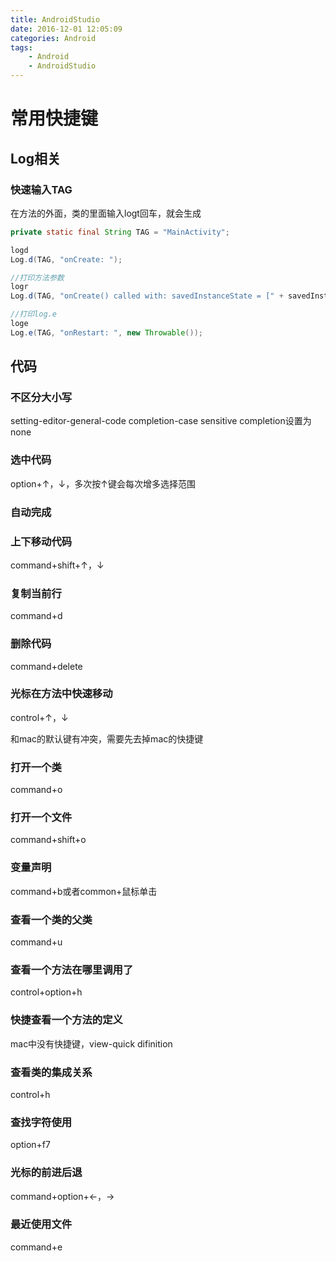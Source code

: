 ```yaml
---
title: AndroidStudio
date: 2016-12-01 12:05:09
categories: Android
tags: 
    - Android
    - AndroidStudio
---
```


# 常用快捷键

## Log相关

### 快速输入TAG

在方法的外面，类的里面输入logt回车，就会生成

```java
private static final String TAG = "MainActivity";

logd
Log.d(TAG, "onCreate: ");

//打印方法参数
logr
Log.d(TAG, "onCreate() called with: savedInstanceState = [" + savedInstanceState + "]");

//打印log.e
loge
Log.e(TAG, "onRestart: ", new Throwable());     
```

## 代码

### 不区分大小写

setting-editor-general-code completion-case sensitive completion设置为none

### 选中代码

option+↑，↓，多次按↑键会每次增多选择范围

### 自动完成

### 上下移动代码

command+shift+↑，↓

### 复制当前行

command+d

### 删除代码

command+delete

### 光标在方法中快速移动

control+↑，↓

和mac的默认键有冲突，需要先去掉mac的快捷键

### 打开一个类

command+o

### 打开一个文件

command+shift+o

### 变量声明

command+b或者common+鼠标单击

### 查看一个类的父类

command+u

### 查看一个方法在哪里调用了

control+option+h

### 快捷查看一个方法的定义

mac中没有快捷键，view-quick difinition

### 查看类的集成关系

control+h

### 查找字符使用

option+f7

### 光标的前进后退

command+option+←，→

### 最近使用文件

command+e

### 

### 



























